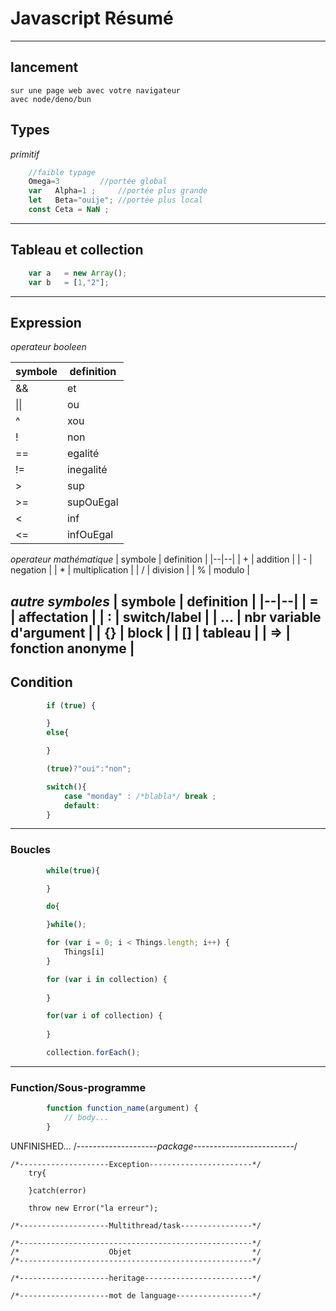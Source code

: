 # Javascript Résumé

---
## lancement
	sur une page web avec votre navigateur
	avec node/deno/bun

## Types

*primitif*
```js
	//faible typage
	Omega=3			//portée global
	var   Alpha=1 ;		//portée plus grande
	let   Beta="ouije";	//portée plus local
	const Ceta = NaN ;
```
---
## Tableau et collection
```js
	var a   = new Array();
	var b   = [1,"2"];
```
---
## Expression

*operateur booleen*

| symbole | definition |
|--|--|
| &&   | et                              |
| \|\|   | ou                              |
| ^    | xou                             |
| !    | non                             |
| ==   | egalité                         |
| !=   | inegalité                       |
|  >   | sup                             |
| >=   | supOuEgal                       |
|  <   | inf                             |
| <=   | infOuEgal                       |

*operateur mathématique*
| symbole | definition |
|--|--|
|  +   | addition                        |
|  -   | negation                        |
|  *   | multiplication                  |
|  /   | division                        |
|  %   | modulo                          |

*autre symboles*
| symbole | definition |
|--|--|
|  =   | affectation                     |
|  :   | switch/label                    |
|  ... | nbr variable d'argument         |
|  {}  | block                           |
|  []  | tableau                         |
|  =>  | fonction anonyme                |
---
## Condition
```js
		if (true) {

		}
		else{

		}

		(true)?"oui":"non";

		switch(){
			case "monday" : /*blabla*/ break ;
			default:
		}

```
---
### Boucles
```js
		while(true){

		}

		do{

		}while();

		for (var i = 0; i < Things.length; i++) {
			Things[i]
		}

		for (var i in collection) {
			
		}

		for(var i of collection) {
			
		}

		collection.forEach();
```
----
### Function/Sous-programme
```js
		function function_name(argument) {
			// body...
		}
```

UNFINISHED...
	/*--------------------package-------------------------*/

	/*--------------------Exception-----------------------*/
		try{

		}catch(error)

		throw new Error("la erreur");

	/*--------------------Multithread/task----------------*/

	/*----------------------------------------------------*/
	/*                    Objet                           */
	/*----------------------------------------------------*/

	/*--------------------heritage------------------------*/

	/*--------------------mot de language-----------------*/
